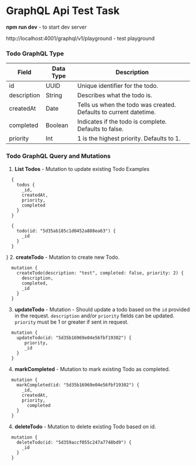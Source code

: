 # GraphQL Api Test Task

**npm run dev** - to start dev server

http://localhost:4001/graphql/v1/playground - test playground

### Todo GraphQL Type

Field        | Data Type     | Description
------------ | ------------- | -------------
id           | UUID          | Unique identifier for the todo.
description  | String        | Describes what the todo is.
createdAt    | Date          | Tells us when the todo was created. Defaults to current datetime.
completed    | Boolean       | Indicates if the todo is complete. Defaults to false.
priority     | Int           | 1 is the highest priority. Defaults to 1.

### Todo GraphQL Query and Mutations

1. **List Todos** - Mutation to update existing Todo
Examples
```
  {
    todos {
      _id,
      createdAt,
      priority,
      completed
    }
  }
```
```
  {
    todo(id: "5d35ab185c1d0452a888ea63") {
      _id
    }
  }
```

  }
2. **createTodo** - Mutation to create new Todo.
```
  mutation {
    createTodo(description: "test", completed: false, priority: 2) {
      description,
      completed,
      _id
    }
  }
```
3. **updateTodo** - Mutation - Should update a todo based on the `id` provided in the request. `description` and/or `priority` fields can be updated. `priority` must be 1 or greater if sent in request.
```
  mutation {
    updateTodo(id: "5d35b16969e04e56fbf19302") {
       priority,
       _id
    }
  }
```
4. **markCompleted** - Mutation to mark existing Todo as completed.
``` 
  mutation {
    markCompleted(id: "5d35b16969e04e56fbf19302") {
      _id,
      createdAt,
      priority,
        completed
    }
  }
```
4. **deleteTodo** - Mutation to delete existing Todo based on id.
``` 
  mutation {
    deleteTodo(id: "5d359accf055c247a7748bd9") {
      _id
    }
  }
```